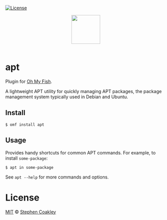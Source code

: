 [![License][license-badge]](#LICENSE)

<div align="center">
  <a href="http://github.com/fish-shell/oh-my-fish">
  <img width=90px  src="https://cloud.githubusercontent.com/assets/8317250/8510172/f006f0a4-230f-11e5-98b6-5c2e3c87088f.png">
  </a>
</div>
<br>

# apt

Plugin for [Oh My Fish][omf-link].

A lightweight APT utility for quickly managing APT packages, the package management system typically used in Debian and Ubuntu.

## Install

```fish
$ omf install apt
```


## Usage

Provides handy shortcuts for common APT commands. For example, to install `some-package`:

```fish
$ apt in some-package
```

See `apt --help` for more commands and options.

# License

[MIT][mit] © [Stephen Coakley][author]


[mit]:            http://opensource.org/licenses/MIT
[author]:         http://github.com/coderstephen
[contributors]:   https://github.com/coderstephen/pkg-apt/graphs/contributors
[omf-link]:       https://www.github.com/oh-my-fish/oh-my-fish

[license-badge]:  https://img.shields.io/badge/license-MIT-007EC7.svg?style=flat-square
